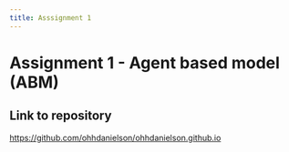 ```yaml
---
title: Asssignment 1
---
```



# Assignment 1 - Agent based model (ABM)



## **Link to repository** 

https://github.com/ohhdanielson/ohhdanielson.github.io

